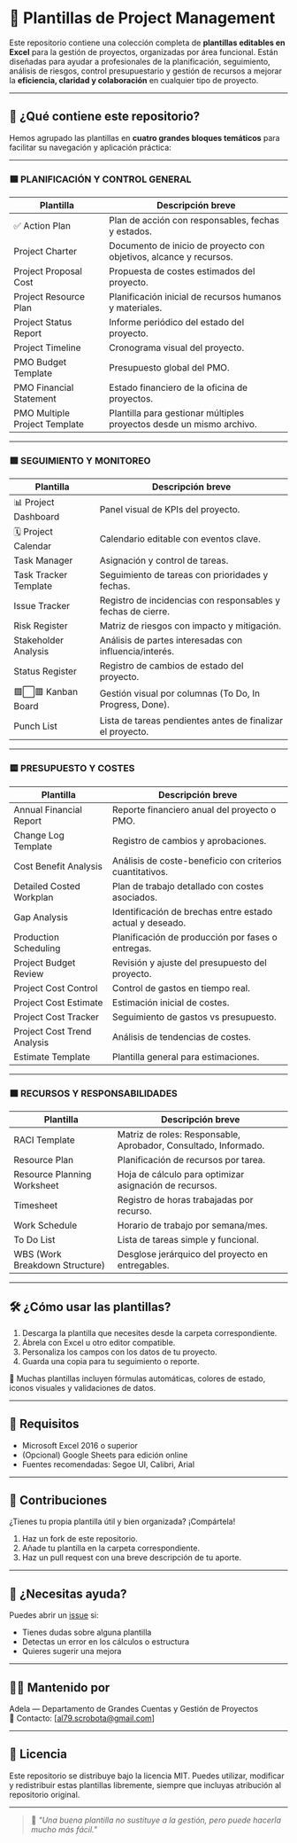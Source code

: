 # 📁 Plantillas de Project Management

Este repositorio contiene una colección completa de **plantillas editables en Excel** para la gestión de proyectos, organizadas por área funcional. Están diseñadas para ayudar a profesionales de la planificación, seguimiento, análisis de riesgos, control presupuestario y gestión de recursos a mejorar la **eficiencia, claridad y colaboración** en cualquier tipo de proyecto.

---

## 🎯 ¿Qué contiene este repositorio?

Hemos agrupado las plantillas en **cuatro grandes bloques temáticos** para facilitar su navegación y aplicación práctica:

---

### 🟦 PLANIFICACIÓN Y CONTROL GENERAL

| Plantilla                           | Descripción breve                                                  |
|------------------------------------|---------------------------------------------------------------------|
| ✅ Action Plan                      | Plan de acción con responsables, fechas y estados.                 |
| Project Charter                    | Documento de inicio de proyecto con objetivos, alcance y recursos. |
| Project Proposal Cost              | Propuesta de costes estimados del proyecto.                         |
| Project Resource Plan              | Planificación inicial de recursos humanos y materiales.             |
| Project Status Report             | Informe periódico del estado del proyecto.                         |
| Project Timeline                   | Cronograma visual del proyecto.                                     |
| PMO Budget Template                | Presupuesto global del PMO.                                        |
| PMO Financial Statement            | Estado financiero de la oficina de proyectos.                      |
| PMO Multiple Project Template      | Plantilla para gestionar múltiples proyectos desde un mismo archivo.|

---

### 🟩 SEGUIMIENTO Y MONITOREO

| Plantilla                    | Descripción breve                                                       |
|-----------------------------|------------------------------------------------------------------------|
| 📊 Project Dashboard         | Panel visual de KPIs del proyecto.                                     |
| 🗓️ Project Calendar          | Calendario editable con eventos clave.                                 |
| Task Manager                | Asignación y control de tareas.                                       |
| Task Tracker Template       | Seguimiento de tareas con prioridades y fechas.                        |
| Issue Tracker               | Registro de incidencias con responsables y fechas de cierre.           |
| Risk Register               | Matriz de riesgos con impacto y mitigación.                            |
| Stakeholder Analysis        | Análisis de partes interesadas con influencia/interés.                 |
| Status Register             | Registro de cambios de estado del proyecto.                            |
| 🟩⬜🟥 Kanban Board            | Gestión visual por columnas (To Do, In Progress, Done).               |
| Punch List                  | Lista de tareas pendientes antes de finalizar el proyecto.             |

---

### 🟨 PRESUPUESTO Y COSTES

| Plantilla                     | Descripción breve                                                   |
|------------------------------|----------------------------------------------------------------------|
| Annual Financial Report      | Reporte financiero anual del proyecto o PMO.                        |
| Change Log Template          | Registro de cambios y aprobaciones.                                |
| Cost Benefit Analysis        | Análisis de coste-beneficio con criterios cuantitativos.            |
| Detailed Costed Workplan     | Plan de trabajo detallado con costes asociados.                     |
| Gap Analysis                 | Identificación de brechas entre estado actual y deseado.            |
| Production Scheduling        | Planificación de producción por fases o entregas.                   |
| Project Budget Review        | Revisión y ajuste del presupuesto del proyecto.                     |
| Project Cost Control         | Control de gastos en tiempo real.                                  |
| Project Cost Estimate        | Estimación inicial de costes.                                       |
| Project Cost Tracker         | Seguimiento de gastos vs presupuesto.                              |
| Project Cost Trend Analysis  | Análisis de tendencias de costes.                                   |
| Estimate Template            | Plantilla general para estimaciones.                                |

---

### 🟧 RECURSOS Y RESPONSABILIDADES

| Plantilla                     | Descripción breve                                                   |
|------------------------------|----------------------------------------------------------------------|
| RACI Template                | Matriz de roles: Responsable, Aprobador, Consultado, Informado.     |
| Resource Plan               | Planificación de recursos por tarea.                                |
| Resource Planning Worksheet | Hoja de cálculo para optimizar asignación de recursos.             |
| Timesheet                   | Registro de horas trabajadas por recurso.                           |
| Work Schedule               | Horario de trabajo por semana/mes.                                 |
| To Do List                  | Lista de tareas simple y funcional.                                |
| WBS (Work Breakdown Structure) | Desglose jerárquico del proyecto en entregables.                  |

---

## 🛠️ ¿Cómo usar las plantillas?

1. Descarga la plantilla que necesites desde la carpeta correspondiente.
2. Ábrela con Excel u otro editor compatible.
3. Personaliza los campos con los datos de tu proyecto.
4. Guarda una copia para tu seguimiento o reporte.

📝 Muchas plantillas incluyen fórmulas automáticas, colores de estado, iconos visuales y validaciones de datos.

---

## 📌 Requisitos

- Microsoft Excel 2016 o superior
- (Opcional) Google Sheets para edición online
- Fuentes recomendadas: Segoe UI, Calibri, Arial

---

## 🤝 Contribuciones

¿Tienes tu propia plantilla útil y bien organizada? ¡Compártela!

1. Haz un fork de este repositorio.
2. Añade tu plantilla en la carpeta correspondiente.
3. Haz un pull request con una breve descripción de tu aporte.

---

## 📩 ¿Necesitas ayuda?

Puedes abrir un [issue](https://github.com/AdelaLidia/project-management-templates/issues) si:

- Tienes dudas sobre alguna plantilla
- Detectas un error en los cálculos o estructura
- Quieres sugerir una mejora

---

## 👩‍💼 Mantenido por

Adela — Departamento de Grandes Cuentas y Gestión de Proyectos  
📧 Contacto: [al79.scrobota@gmail.com]

---

## 📄 Licencia

Este repositorio se distribuye bajo la licencia MIT. Puedes utilizar, modificar y redistribuir estas plantillas libremente, siempre que incluyas atribución al repositorio original.

---

> 🧠 _"Una buena plantilla no sustituye a la gestión, pero puede hacerla mucho más fácil."_  
